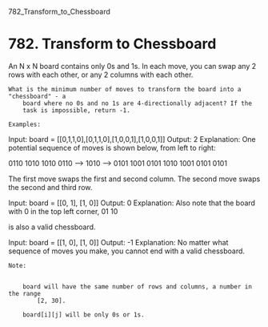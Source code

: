782_Transform_to_Chessboard
# 782. Transform to Chessboard

An N x N board contains only 0s and 1s. In each move,
        you can swap any 2 rows with each other, or any 2 columns with each other.

    What is the minimum number of moves to transform the board into a "chessboard" - a
        board where no 0s and no 1s are 4-directionally adjacent? If the
        task is impossible, return -1.

    Examples:
Input: board = [[0,1,1,0],[0,1,1,0],[1,0,0,1],[1,0,0,1]]
Output: 2
Explanation:
One potential sequence of moves is shown below, from left to right:

0110     1010     1010
0110 --> 1010 --> 0101
1001     0101     1010
1001     0101     0101

The first move swaps the first and second column.
The second move swaps the second and third row.

Input: board = [[0, 1], [1, 0]]
Output: 0
Explanation:
Also note that the board with 0 in the top left corner,
01
10

is also a valid chessboard.

Input: board = [[1, 0], [1, 0]]
Output: -1
Explanation:
No matter what sequence of moves you make, you cannot end with a valid chessboard.

    Note:

    
        board will have the same number of rows and columns, a number in the range
            [2, 30].
        
        board[i][j] will be only 0s or 1s.
